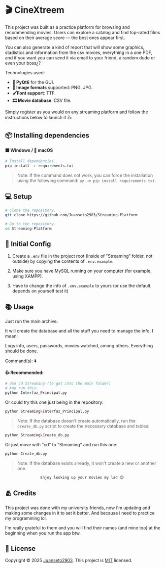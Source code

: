 # 🎬 CineXtreem

This project was built as a practice platform for browsing and recommending movies. Users can explore a catalog and find top-rated films based on their average score — the best ones appear first.

You can also generate a kind of report that will show some graphics, stadistics and information from the csv movies, everything in a one PDF, and if you want you can send it via email to your friend, a random dude or even your boss¿?

Technologies used:
- **📱 PyQt6** for the GUI.
- **📃 Image formats** supported: PNG, JPG.
- **🖌️Font support**: TTF.
- **🎞️ Movie database**: CSV file.

Simply register as you would on any streaming platform and follow the instructions below to launch it 👍

## 📦 Installing dependencies

**🟦 Windows / 🍎 macOS**

```bash
# Install dependencies.
pip install -r requirements.txt
```
> Note: If the command does not work, you can force the installation using the following command: `py -m pip install requirements.txt`.

## 💻 Setup

```bash
# Clone the repository.
git clone https://github.com/Juanseto2903/Streaming-Platform

# Go to the repository.
cd Streaming-Platform
```

## 🔧 Initial Config

1. Create a `.env` file in the project root (Inside of "Streaming" folder, not outside) by copying the contents of `.env.example`.

2. Make sure you have MySQL running on your computer (for example, using XAMPP).

3. Have to change the info of `.env.example` to yours (or use the default, depends on yourself test it)

## 📚 Usage

Just run the main archive.

It will create the database and all the stuff you need to manage the info.
I mean:

Logs info, users, passwords, movies watched, among others.
Everything should be done.

Command(s): ⬇️

**👍 Recommended:**

```bash
# Use cd Streaming (to get into the main folder)
# And run this:
python Interfaz_Principal.py
```
Or could try this one just being in the repository:

```bash
python Streaming\Interfaz_Principal.py
```

>Note: If the database doesn't create automatically, run the `Create_db.py` script to create the necessary database and tables:

```bash
python Streaming\Create_db.py
```

Or just move with "cd" to "Streaming" and run this one:

```bash
python Create_db.py
```
> Note: If the database exists already, it won't create a new or another one.

                    Enjoy looking up your movies my lad 😌

## 🫂 Credits

This project was done with my university friends, now i'm updating and making some changes in it to set it better.
And because i need to practice my programming lol.

I'm really grateful to them and you will find their names (and mine too) at the beginning when you run the app btw.

## 📝 License

Copyright © 2025 [Juanseto2903](https://github.com/Juanseto2903).
This project is [MIT](LICENSE) licensed.

